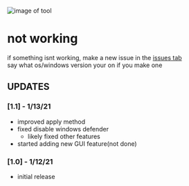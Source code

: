 ![image of tool](https://i.imgur.com/djtoN55.png)

# not working
if something isnt working, make a new issue in the [issues tab](https://github.com/milu-zzz/wineditor/issues)  
say what os/windows version your on if you make one

## UPDATES

### [1.1] - 1/13/21
- improved apply method
- fixed disable windows defender
  - likely fixed other features
- started adding new GUI feature(not done)

### [1.0] - 1/12/21
- initial release
